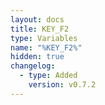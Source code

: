 ```yaml
---
layout: docs
title: KEY_F2
type: Variables
name: "%KEY_F2%"
hidden: true
changelog:
  - type: Added
    version: v0.7.2
---
```

